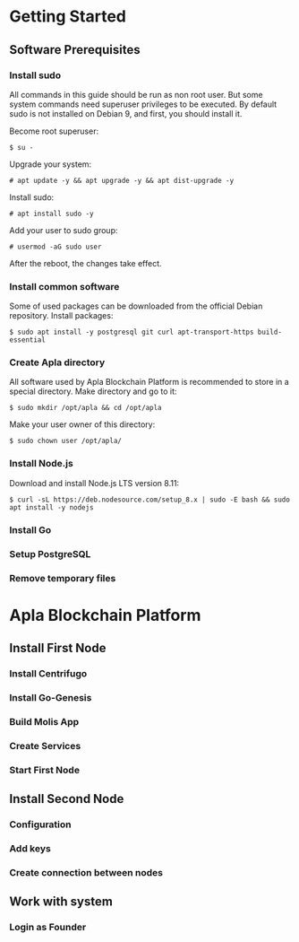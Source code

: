 # Getting Started
## Software Prerequisites
### Install sudo
All commands in this guide should be run as non root user. But some system commands need superuser privileges to be executed.
By default sudo is not installed on Debian 9, and first, you should install it.

Become root superuser:
```
$ su - 
```
Upgrade your system:
```
# apt update -y && apt upgrade -y && apt dist-upgrade -y
```
Install sudo:
```
# apt install sudo -y
```
Add your user to sudo group:
```
# usermod -aG sudo user
```
After the reboot, the changes take effect.

### Install common software
Some of used packages can be downloaded from the official Debian repository.
Install packages:
```
$ sudo apt install -y postgresql git curl apt-transport-https build-essential
```

### Create Apla directory
All software used by Apla Blockchain Platform is recommended to store in a special directory.
Make directory and go to it:
```
$ sudo mkdir /opt/apla && cd /opt/apla
```
Make your user owner of this directory:
```
$ sudo chown user /opt/apla/
```
### Install Node.js
Download and install Node.js LTS version 8.11:
```
$ curl -sL https://deb.nodesource.com/setup_8.x | sudo -E bash && sudo apt install -y nodejs
```

### Install Go

### Setup PostgreSQL
### Remove temporary files
# Apla Blockchain Platform
## Install First Node
### Install Centrifugo
### Install Go-Genesis
### Build Molis App
### Create Services
### Start First Node
## Install Second Node
### Configuration
### Add keys
### Create connection between nodes
## Work with system
### Login as Founder
